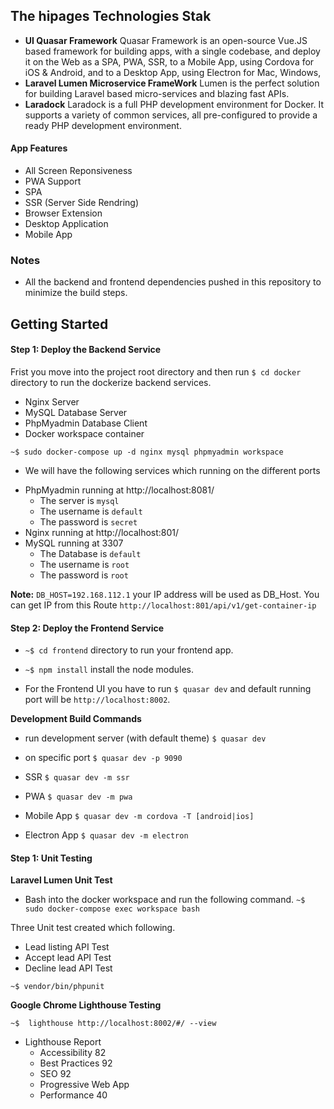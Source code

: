 ## The hipages Technologies Stak

- **UI Quasar Framework** 
    Quasar Framework is an open-source Vue.JS based framework for building apps, with a single codebase, and deploy it on the Web as a SPA, PWA, SSR, to a Mobile App, using Cordova for iOS & Android, and to a Desktop App, using Electron for Mac, Windows,
- **Laravel Lumen Microservice FrameWork**
    Lumen is the perfect solution for building Laravel based micro-services and blazing fast APIs.
- **Laradock**
    Laradock is a full PHP development environment for Docker. It supports a variety of common services, all pre-configured to provide a ready PHP development environment.

#### App Features

- All Screen Reponsiveness
- PWA Support 
- SPA 
- SSR (Server Side Rendring) 
- Browser Extension
- Desktop Application
- Mobile App

### Notes
* All the backend and frontend dependencies pushed in this repository to minimize the build steps. 


## Getting Started

#### Step 1: Deploy the Backend Service

Frist you move into the project root directory and then run `$ cd docker` directory to run the dockerize backend services.

- Nginx Server
- MySQL Database Server
- PhpMyadmin Database Client
- Docker workspace container  

`~$ sudo docker-compose up -d nginx mysql phpmyadmin workspace`

* We will have the following services which running on the different ports

- PhpMyadmin running at http://localhost:8081/
    * The server is `mysql`
    * The username is `default`
    * The password is `secret` 
- Nginx running at http://localhost:801/
- MySQL running at 3307
    * The Database is `default`
    * The username is `root`
    * The password is `root` 

**Note:** `DB_HOST=192.168.112.1` your IP address will be used as DB_Host. 
You can get IP from this Route `http://localhost:801/api/v1/get-container-ip`


#### Step 2: Deploy the Frontend Service
* `~$ cd frontend` directory to run your frontend app.
* `~$ npm install` install the node modules.

* For the Frontend UI you have to run `$ quasar dev` and default running port will be 
  `http://localhost:8002`. 


**Development Build Commands**
- run development server (with default theme)
`$ quasar dev`

- on specific port
`$ quasar dev -p 9090`

- SSR
`$ quasar dev -m ssr`

- PWA
`$ quasar dev -m pwa`

- Mobile App
`$ quasar dev -m cordova -T [android|ios]`


- Electron App
`$ quasar dev -m electron`
 

#### Step 1: Unit Testing

**Laravel Lumen Unit Test**

- Bash into the docker workspace and run the following command.
`~$ sudo docker-compose exec workspace bash`

Three Unit test created which following.
- Lead listing API Test
- Accept lead API Test
- Decline lead API Test

`~$ vendor/bin/phpunit` 


**Google Chrome Lighthouse Testing** 

`~$  lighthouse http://localhost:8002/#/ --view`

-  Lighthouse Report
    - Accessibility 82
    - Best Practices 92
    - SEO 92
    - Progressive Web App
    - Performance 40

